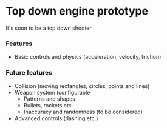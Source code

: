 # Top down engine prototype
It's soon to be a top down shooter

### Features
- Basic controls and physics (acceleration, velocity, friction)

### Future features
- Collision (moving rectangles, circles, points and lines)
- Weapon system (configurable
	- Patterns and shapes
	- Bullets, rockets etc.
	- Inaccuracy and randomness (to be considered)
- Advanced controls (dashing etc.)